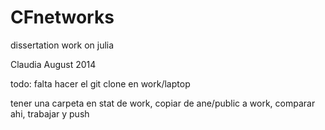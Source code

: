 CFnetworks
==========

dissertation work on julia


Claudia August 2014


todo: falta hacer el git clone en work/laptop


tener una carpeta en stat de work, copiar de ane/public a work, comparar ahi, trabajar y push
